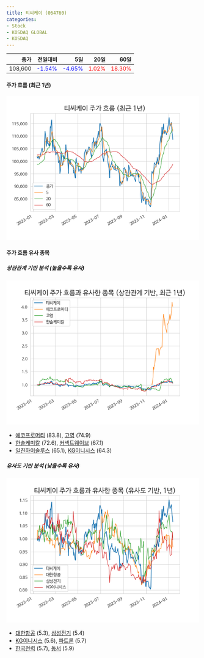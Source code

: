 ```yaml
---
title: 티씨케이 (064760)
categories:
- Stock
- KOSDAQ GLOBAL
- KOSDAQ
---
```


|종가|전일대비|5일|20일|60일|
|---:|-------:|--:|---:|---:|
|108,600|<span style="color: blue">-1.54%</span>|<span style="color: blue">-4.65%</span>|<span style="color: red">1.02%</span>|<span style="color: red">18.30%</span>|

<!-- more -->


#### 주가 흐름 (최근 1년)
![064760](/assets/images/stock/064760.png)


#### 주가 흐름 유사 종목


##### 상관관계 기반 분석 (높을수록 유사)
![064760](/assets/images/stock/064760_corr.png)
- [에코프로머티](/450080/) (83.8), [고영](/098460/) (74.9)
- [한솔케미칼](/014680/) (72.6), [커넥트웨이브](/119860/) (67.1)
- [일진하이솔루스](/271940/) (65.1), [KG이니시스](/035600/) (64.3)


##### 유사도 기반 분석 (낮을수록 유사)	
![064760](/assets/images/stock/064760_sim.png)
- [대한항공](/003490/) (5.3), [삼성전기](/009150/) (5.4)
- [KG이니시스](/035600/) (5.6), [파트론](/091700/) (5.7)
- [한국전력](/015760/) (5.7), [동서](/026960/) (5.9)